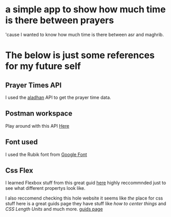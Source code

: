 # a simple app to show how much time is there between prayers
'cause I wanted to know how much time is there between asr and maghrib.



# The below is just some  references for my future self

## Prayer Times API
I used the [aladhan](https://aladhan.com/prayer-times-api) API to get the prayer time data.

## Postman workspace
Play around with this API [Here](https://myteam-9796.postman.co/workspace/Prayer-Times-API-(aladhan)~33c3d14a-e5cc-4336-9e93-0536acd664bd/request/42523776-beb1f52a-2e58-484e-8b11-3e572b05d94b?action=share&source=copy-link&creator=42523776)

## Font used
I used the Rubik font from [Google Font](https://fonts.google.com/specimen/Rubik?preview.text=%D8%A7%D9%84%D9%81%D8%AC%D8%B1%20%D8%A7%D9%84%D8%B8%D9%87%D8%B1%20%D8%A7%D9%84%D9%85%D8%BA%D8%B1%D8%A8%20%D8%A7%D9%84%D8%B9%D8%B4%D8%A7%D8%A1&lang=ar_Arab&icon.size=24&icon.color=%23D9D9D9)

## Css Flex
I learned Flexbox stuff from this great guid [here](https://css-tricks.com/snippets/css/a-guide-to-flexbox/#aa-background)
highly reccommnded just to see what different propertys look like.

I also reccomend checking this hole website it seems like *the* place for css stuff
here is a great guids page they have stuff like *how to center things* and *CSS Length Units* and much more.
[guids page](https://css-tricks.com/guides/)